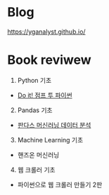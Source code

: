
# Blog  


https://yganalyst.github.io/


# Book reviwew  

1. Python 기초  
- [Do it! 점프 투 파이썬](https://wikidocs.net/39)  

2. Pandas 기초  
- [판다스 머신러닝 데이터 분석](http://www.yes24.com/Product/Goods/74258258)    

3. Machine Learning 기초  
- 핸즈온 머신러닝  

4. 웹 크롤러 기초  
- 파이썬으로 웹 크롤러 만들기 2판  
